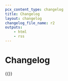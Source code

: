 ```yaml
---
pcx_content_type: changelog
title: Changelog
layout: changelog
changelog_file_name: r2
outputs:
    - html
    - rss
---
```


# Changelog

{{<product-changelog>}}
